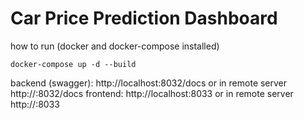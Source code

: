# Car Price Prediction Dashboard 

how to run (docker and docker-compose installed)
```
docker-compose up -d --build 
```
backend (swagger): http://localhost:8032/docs or in remote server http://<ip-address>:8032/docs
frontend: http://localhost:8033 or in remote server http://<ip-address>:8033 